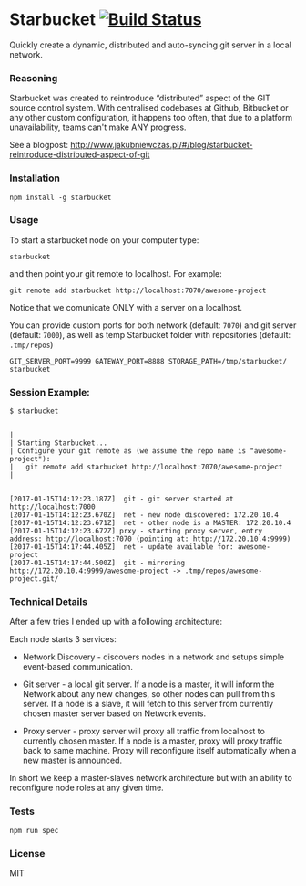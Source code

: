 Starbucket [![Build Status](https://travis-ci.org/kubenstein/starbucket.png?branch=master)](https://travis-ci.org/kubenstein/starbucket)
=============

Quickly create a dynamic, distributed and auto-syncing git server in a local network.


### Reasoning

Starbucket was created to reintroduce “distributed” aspect of the GIT source control system. With centralised codebases at Github, Bitbucket or any other custom configuration, it happens too often, that due to a platform unavailability, teams can't make ANY progress.

See a blogpost: http://www.jakubniewczas.pl/#/blog/starbucket-reintroduce-distributed-aspect-of-git


### Installation

```
npm install -g starbucket
```


### Usage

To start a starbucket node on your computer type:

```
starbucket
```

and then point your git remote to localhost. For example:

`git remote add starbucket http://localhost:7070/awesome-project`

Notice that we comunicate ONLY with a server on a localhost.


You can provide custom ports for both network (default: `7070`) and git server (default: `7000`), as well as temp Starbucket folder with repositories (default: `.tmp/repos`)

```
GIT_SERVER_PORT=9999 GATEWAY_PORT=8888 STORAGE_PATH=/tmp/starbucket/ starbucket
```


### Session Example:

```
$ starbucket


|
| Starting Starbucket...
| Configure your git remote as (we assume the repo name is "awesome-project"):
|   git remote add starbucket http://localhost:7070/awesome-project
|


[2017-01-15T14:12:23.187Z]  git - git server started at http://localhost:7000
[2017-01-15T14:12:23.670Z]  net - new node discovered: 172.20.10.4
[2017-01-15T14:12:23.671Z]  net - other node is a MASTER: 172.20.10.4
[2017-01-15T14:12:23.672Z] prxy - starting proxy server, entry address: http://localhost:7070 (pointing at: http://172.20.10.4:9999)
[2017-01-15T14:17:44.405Z]  net - update available for: awesome-project
[2017-01-15T14:17:44.500Z]  git - mirroring http://172.20.10.4:9999/awesome-project -> .tmp/repos/awesome-project.git/
```


### Technical Details

After a few tries I ended up with a following architecture:

Each node starts 3 services:

- Network Discovery - discovers nodes in a network and setups simple event-based communication.

- Git server - a local git server. If a node is a master, it will inform the  Network about any new changes, so other nodes can pull from this server. If a node is a slave, it will fetch to this server from currently chosen master server based on Network events.

- Proxy server - proxy server will proxy all traffic from localhost to currently chosen master. If a node is a master, proxy will proxy traffic back to same machine. Proxy will reconfigure itself automatically when a new master is announced.

In short we keep a master-slaves network architecture but with an ability to reconfigure node roles at any given time.


### Tests

```
npm run spec
```


### License
MIT

